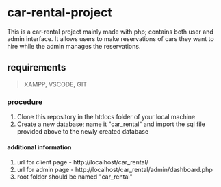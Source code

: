# car-rental-project
This is a car-rental project mainly made with php; contains both user and admin interface. It allows users to make reservations of cars they want to hire while the admin manages the reservations.

## requirements
> XAMPP,
> VSCODE,
> GIT

### procedure
1. Clone this repository in the htdocs folder of your local machine
2. Create a new database; name it "car_rental" and import the sql file provided above to the newly created database

#### additional information
1. url for client page - http://localhost/car_rental/
2. url for admin page - http://localhost/car_rental/admin/dashboard.php
3. root folder should be named "car_rental"
